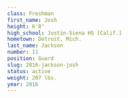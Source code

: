 ```yaml
---
class: Freshman
first_name: Josh
height: 6'8"
high_school: Justin-Siena HS [Calif.]
hometown: Detroit, Mich.
last_name: Jackson
number: 11
position: Guard
slug: 2016-jackson-josh
status: active
weight: 207 lbs.
year: 2016
---
```

